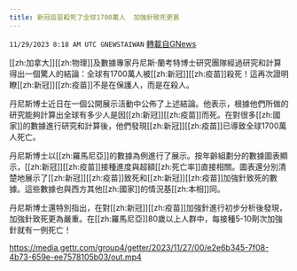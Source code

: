 ```yaml
---
title: 新冠疫苗殺死了全球1700萬人  加強針致死更甚
---
```

`11/29/2023 8:18 AM UTC GNEWSTAIWAN` [轉載自GNews](https://gnews.org/articles/2048670)


  
[[zh:加拿大]][[zh:物理]]及數據專家丹尼斯·蘭考特博士研究團隊經過研究和計算得出一個驚人的結論：全球有1700萬人被[[zh:新冠]][[zh:疫苗]]殺死！這再次證明瞭[[zh:新冠]][[zh:疫苗]]不是在保護人，而是在殺人。

丹尼斯博士近日在一個公開展示活動中公佈了上述結論。他表示，根據他們所做的研究能夠計算出全球有多少人是因[[zh:新冠]][[zh:疫苗]]而死。在對很多[[zh:國家]]的數據進行研究和計算後，他們發現[[zh:新冠]][[zh:疫苗]]已導致全球1700萬人死亡。

  

丹尼斯博士以[[zh:羅馬尼亞]]的數據為例進行了展示。按年齡組劃分的數據圖表顯示，[[zh:新冠]][[zh:疫苗]]接種進度與超額[[zh:死亡率]]直接相關。圖表還分別清楚地展示了[[zh:新冠]][[zh:疫苗]]致死和[[zh:新冠]][[zh:疫苗]]加強針致死的數據。這些數據也與西方其他[[zh:國家]]的情況基[[zh:本相]]同。

  

丹尼斯博士還特別指出，在對[[zh:新冠]][[zh:疫苗]]加強針進行初步分析後發現，加強針致死更為嚴重。在[[zh:羅馬尼亞]]80歲以上人群中，每接種5-10劑次加強針就有一例死亡！


https://media.gettr.com/group4/getter/2023/11/27/00/e2e6b345-7f08-4b73-659e-ee7578105b03/out.mp4




